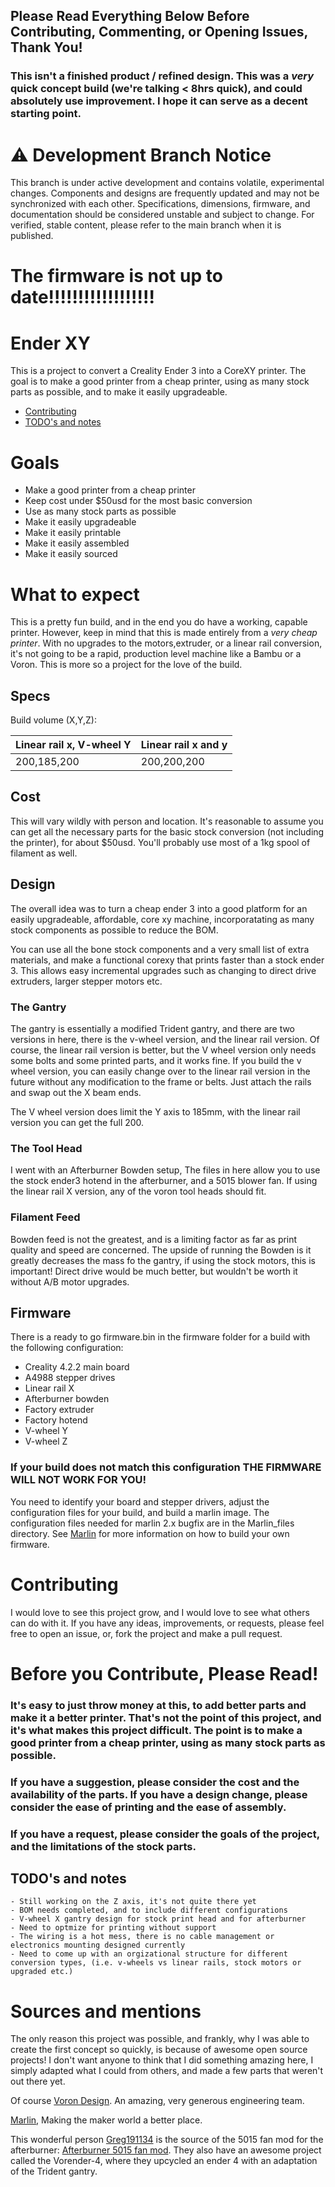 
## Please Read Everything Below Before Contributing, Commenting, or Opening Issues, Thank You!
### This isn't a finished product / refined design. This was a *very* quick concept build (we're talking < 8hrs quick), and could absolutely use improvement. I hope it can serve as a decent starting point.

# ⚠️ Development Branch Notice

This branch is under active development and contains volatile, experimental changes. Components and designs are frequently updated and may not be synchronized with each other. Specifications, dimensions, firmware, and documentation should be considered unstable and subject to change. For verified, stable content, please refer to the main branch when it is published.

# The firmware is not up to date!!!!!!!!!!!!!!!!!!

# Ender XY
This is a project to convert a Creality Ender 3 into a CoreXY printer. The goal is to make a good printer from a cheap printer, using as many stock parts as possible, and to make it easily upgradeable.
- [Contributing](#contributing)
- [TODO's and notes](#todos-and-notes)

# Goals
- Make a good printer from a cheap printer
- Keep cost under $50usd for the most basic conversion
- Use as many stock parts as possible
- Make it easily upgradeable
- Make it easily printable
- Make it easily assembled
- Make it easily sourced

# What to expect
This is a pretty fun build, and in the end you do have a working, capable printer. However, 
keep in mind that this is made entirely from a *very cheap printer*. With no upgrades to the motors,extruder, or a linear rail conversion, it's not going to be a rapid, production level machine like a Bambu or a Voron. This is more so a project for the love of the build. 

## Specs
Build volume (X,Y,Z):

Linear rail x, V-wheel Y         |     Linear rail x and y
----------------------|-----
 200,185,200          |     200,200,200

## Cost
This will vary wildly with person and location. It's reasonable to assume you can get all the necessary parts for the basic stock conversion (not including the printer), for about $50usd. You'll probably use most of a 1kg spool of filament as well.

## Design
The overall idea was to turn a cheap ender 3 into a good platform for an easily upgradeable, affordable, core xy machine, incorporatating as many stock components as possible to reduce the BOM.

You can use all the bone stock components and a very small list of extra materials, and make a functional corexy that prints faster than a stock ender 3. This allows easy incremental upgrades such as changing to direct drive extruders, larger stepper motors etc.


### The Gantry
The gantry is essentially a modified Trident gantry, and there are two versions in here, there is the v-wheel version, and the linear rail version. Of course, the linear rail version is better, but the V wheel version only needs some bolts and some printed parts, and it works fine. If you build the v wheel version, you can easily change over to the linear rail version in the future without any modification to the frame or belts. Just attach the rails and swap out the X beam ends. 

The V wheel version does limit the Y axis to 185mm, with the linear rail version you can get the full 200. 

### The Tool Head
I went with an Afterburner Bowden setup, The files in here allow you to use the stock ender3 hotend in the afterburner, and a 5015 blower fan. If using the linear rail X version, any of the voron tool heads should fit.

### Filament Feed
Bowden feed is not the greatest, and is a limiting factor as far as print quality and speed are concerned. The upside of running the Bowden is it greatly decreases the mass fo the gantry, if using the stock motors, this is important! Direct drive would be much better, but wouldn't be worth it without A/B motor upgrades. 

## Firmware
There is a ready to go firmware.bin in the firmware folder for a build with the following configuration:
- Creality 4.2.2 main board
- A4988 stepper drives
- Linear rail X
- Afterburner bowden
- Factory extruder
- Factory hotend
- V-wheel Y
- V-wheel Z

### If your build does not match this configuration THE FIRMWARE WILL NOT WORK FOR YOU!
 You need to identify your board and stepper drivers, adjust the configuration files for your build, and build a marlin image. The configuration files needed for marlin 2.x bugfix are in the Marlin_files directory. See [Marlin](https://github.com/MarlinFirmware/Marlin) for more information on how to build your own firmware.


# Contributing
I would love to see this project grow, and I would love to see what others can do with it. If you have any ideas, improvements, or requests, please feel free to open an issue, or, fork the project and make a pull request.

# Before you Contribute, Please Read!
### It's easy to just throw money at this, to add better parts and make it a better printer. That's not the point of this project, and it's what makes this project difficult. The point is to make a good printer from a cheap printer, using as many stock parts as possible.
### If you have a suggestion, please consider the cost and the availability of the parts. If you have a design change, please consider the ease of printing and the ease of assembly.
### If you have a request, please consider the goals of the project, and the limitations of the stock parts.

## TODO's and notes
    - Still working on the Z axis, it's not quite there yet
    - BOM needs completed, and to include different configurations
    - V-wheel X gantry design for stock print head and for afterburner
    - Need to optmize for printing without support
    - The wiring is a hot mess, there is no cable management or electronics mounting designed currently
    - Need to come up with an orgizational structure for different conversion types, (i.e. v-wheels vs linear rails, stock motors or upgraded etc.)

# Sources and mentions
The only reason this project was possible, and frankly, why I was able to create the first concept so quickly, is because of awesome open source projects! I don't want anyone to think that I did something amazing here, I simply adapted what I could from others, and made a few parts that weren't out there yet.

Of course [Voron Design](https://vorondesign.com/). An amazing, very generous engineering team.

[Marlin](https://github.com/MarlinFirmware/Marlin), Making the maker world a better place.

This wonderful person [Greg191134](https://github.com/Greg191134) is the source of the 5015 fan mod for the afterburner: [Afterburner 5015 fan mod](https://github.com/Greg191134/Voron/tree/master/Afterburner%20Optimisation/5015%20fan%20mod). They also have an awesome project called the Vorender-4, where they upcycled an ender 4 with an adaptation of the Trident gantry. 
